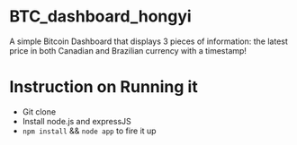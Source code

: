 BTC_dashboard_hongyi
====================

A simple Bitcoin Dashboard that displays 3 pieces of information: the latest price in both Canadian and Brazilian currency with a timestamp!

Instruction on Running it
====================

- Git clone
- Install node.js and expressJS
- ```npm install``` && ```node app``` to fire it up
